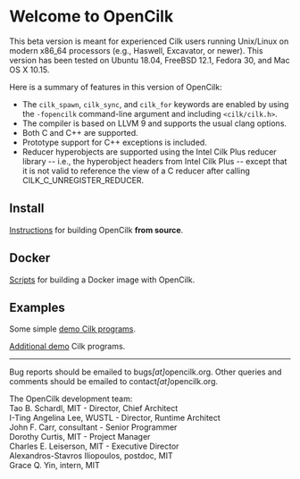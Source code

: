 # Welcome to OpenCilk

This beta version is meant for experienced Cilk users running
Unix/Linux on modern x86_64 processors (e.g., Haswell, Excavator,
or newer).  This version has been tested on Ubuntu 18.04, FreeBSD 12.1,
Fedora 30, and Mac OS X 10.15.

Here is a summary of features in this version of OpenCilk:
* The `cilk_spawn`, `cilk_sync`, and `cilk_for` keywords are enabled by using
  the `-fopencilk` command-line argument and including `<cilk/cilk.h>`.
* The compiler is based on LLVM 9 and supports the usual clang options.
* Both C and C++ are supported.
* Prototype support for C++ exceptions is included.
* Reducer hyperobjects are supported using the Intel Cilk Plus
  reducer library -- i.e., the hyperobject headers from Intel Cilk Plus 
  -- except that it is not valid to reference the view of a C reducer
  after calling CILK_C_UNREGISTER_REDUCER.

## Install
[Instructions](https://github.com/OpenCilk/infrastructure/blob/release/INSTALLING.md) for building OpenCilk **from source**.


## Docker
[Scripts](https://github.com/OpenCilk/infrastructure/blob/release/docker) for building a Docker image with OpenCilk.
  

## Examples
Some simple [demo Cilk programs](https://github.com/OpenCilk/tutorial).

[Additional demo](https://github.com/OpenCilk/applications) Cilk programs.

---

Bug reports should be emailed to bugs<em>[at]</em>opencilk.org.  Other queries and
comments should be emailed to contact<em>[at]</em>opencilk.org.

The OpenCilk development team:\
Tao B. Schardl, MIT - Director, Chief Architect\
I-Ting Angelina Lee, WUSTL - Director, Runtime Architect\
John F. Carr, consultant - Senior Programmer\
Dorothy Curtis, MIT - Project Manager\
Charles E. Leiserson, MIT - Executive Director\
Alexandros-Stavros Iliopoulos, postdoc, MIT\
Grace Q. Yin, intern, MIT
